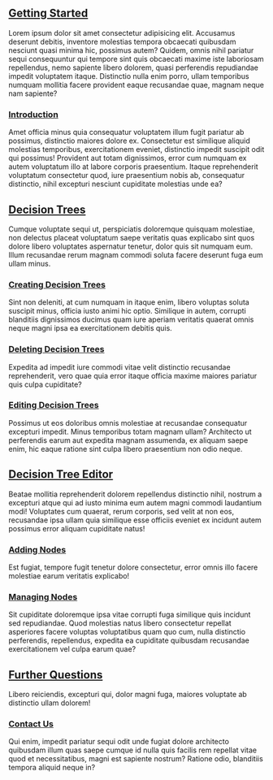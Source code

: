 ## [Getting Started](#getting-started)

Lorem ipsum dolor sit amet consectetur adipisicing elit. Accusamus
deserunt debitis, inventore molestias tempora obcaecati quibusdam
nesciunt quasi minima hic, possimus autem? Quidem, omnis nihil
pariatur sequi consequuntur qui tempore sint quis obcaecati maxime
iste laboriosam repellendus, nemo sapiente libero dolorem, quasi
perferendis repudiandae impedit voluptatem itaque. Distinctio
nulla enim porro, ullam temporibus numquam mollitia facere
provident eaque recusandae quae, magnam neque nam sapiente?

### [Introduction](#introduction)

Amet officia minus quia consequatur
voluptatem illum fugit pariatur ab possimus, distinctio maiores
dolore ex. Consectetur est similique aliquid molestias temporibus,
exercitationem eveniet, distinctio impedit suscipit odit qui
possimus! Provident aut totam dignissimos, error cum numquam ex
autem voluptatum illo at labore corporis praesentium. Itaque
reprehenderit voluptatum consectetur quod, iure praesentium nobis
ab, consequatur distinctio, nihil excepturi nesciunt cupiditate
molestias unde ea?

## [Decision Trees](#decision-trees)

Cumque voluptate sequi ut, perspiciatis
doloremque quisquam molestiae, non delectus placeat voluptatum
saepe veritatis quas explicabo sint quos dolore libero voluptates
aspernatur tenetur, dolor quis sit numquam eum. Illum recusandae
rerum magnam commodi soluta facere deserunt fuga eum ullam minus.

### [Creating Decision Trees](#creating-decision-trees)

Sint non deleniti, at cum numquam in itaque enim, libero voluptas
soluta suscipit minus, officia iusto animi hic optio. Similique in
autem, corrupti blanditiis dignissimos ducimus quam iure aperiam
veritatis quaerat omnis neque magni ipsa ea exercitationem debitis
quis.

### [Deleting Decision Trees](#deleting-decision-trees)

Expedita ad impedit iure commodi vitae velit distinctio
recusandae reprehenderit, vero quae quia error itaque officia
maxime maiores pariatur quis culpa cupiditate?

### [Editing Decision Trees](#editing-decision-trees)

Possimus ut eos
doloribus omnis molestiae at recusandae consequatur excepturi
impedit. Minus temporibus totam magnam ullam? Architecto ut
perferendis earum aut expedita magnam assumenda, ex aliquam saepe
enim, hic eaque ratione sint culpa libero praesentium non odio
neque.

## [Decision Tree Editor](#decision-tree-editor)

Beatae mollitia reprehenderit dolorem repellendus
distinctio nihil, nostrum a excepturi atque qui ad iusto minima
eum autem magni commodi laudantium modi! Voluptates cum quaerat,
rerum corporis, sed velit at non eos, recusandae ipsa ullam quia
similique esse officiis eveniet ex incidunt autem possimus error
aliquam cupiditate natus!

### [Adding Nodes](#adding-nodes)

Est fugiat, tempore fugit tenetur dolore
consectetur, error omnis illo facere molestiae earum veritatis
explicabo!

### [Managing Nodes](#managing-nodes)

Sit cupiditate doloremque ipsa vitae corrupti fuga
similique quis incidunt sed repudiandae. Quod molestias natus
libero consectetur repellat asperiores facere voluptas
voluptatibus quam quo cum, nulla distinctio perferendis,
repellendus, expedita ea cupiditate quibusdam recusandae
exercitationem vel culpa earum quae?

## [Further Questions](#further-questions)

Libero reiciendis, excepturi
qui, dolor magni fuga, maiores voluptate ab distinctio ullam
dolorem!

### [Contact Us](#contact-us)

Qui enim, impedit pariatur sequi odit unde fugiat dolore
architecto quibusdam illum quas saepe cumque id nulla quis facilis
rem repellat vitae quod et necessitatibus, magni est sapiente
nostrum? Ratione odio, blanditiis tempora aliquid neque in?
